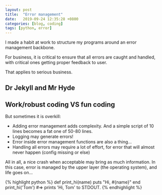 ```yaml
---
layout: post
title:  "Error management"
date:   2019-09-24 12:35:28 +0800
categories: [blog, coding]
tags: [python, error]
---
```


I made a habit at work to structure my programs around an error management backbone.

For business, it is critical to ensure that all errors are caught and handled, with critical ones getting proper feedback to user.

That applies to serious business.

## Dr Jekyll and Mr Hyde
## Work/robust coding VS fun coding

But sometimes it is overkill:
  * Adding error management adds complexity. And a simple script of 10 lines becomes a fat one of 50-80 lines.
  * Logging may generate errors!
  * Error inside error management functions are also a thing...
  * Handling all errors may require a lot of effort, for error that will almost never happen (config missing or else)

All in all, a nice crash when acceptable may bring as much information.
In this case, error is managed by the upper layer (the operating system), and life goes on...


{% highlight python %}
def print_hi(name)
  puts "Hi, #{name}"
end
print_hi('Tom')
#=> prints 'Hi, Tom' to STDOUT.
{% endhighlight %}
